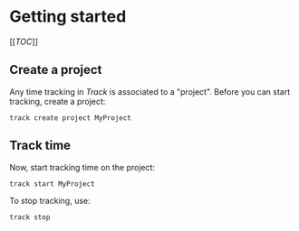 # Getting started

[[_TOC_]]

## Create a project

Any time tracking in *Track* is associated to a "project".
Before you can start tracking, create a project:

```shell
track create project MyProject
```

## Track time

Now, start tracking time on the project:

```shell
track start MyProject
```

To stop tracking, use:

```shell
track stop
```
